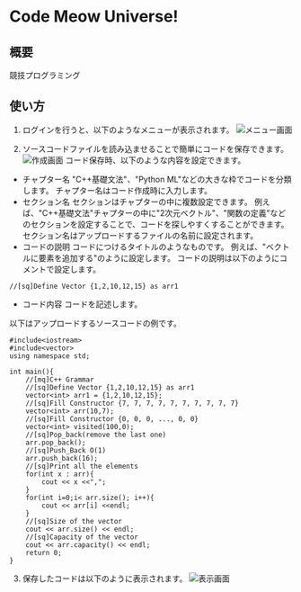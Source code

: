 # Code Meow Universe!
## 概要
競技プログラミング

## 使い方
1. ログインを行うと、以下のようなメニューが表示されます。
![メニュー画面](../menu-screen.png)

2. ソースコードファイルを読み込ませることで簡単にコードを保存できます。
![作成画面](make-screen.png)
コード保存時、以下のような内容を設定できます。
- チャプター名
"C++基礎文法"、"Python ML"などの大きな枠でコードを分類します。
チャプター名はコード作成時に入力します。
- セクション名
セクションはチャプターの中に複数設定できます。
例えば、"C++基礎文法"チャプターの中に"2次元ベクトル"、"関数の定義"などのセクションを設定することで、コードを探しやすくすることができます。
セクション名はアップロードするファイルの名前に設定されます。
- コードの説明
コードにつけるタイトルのようなものです。
例えば、"ベクトルに要素を追加する"のように設定します。
コードの説明は以下のようにコメントで設定します。
```
//[sq]Define Vector {1,2,10,12,15} as arr1
```
- コード内容
コードを記述します。

以下はアップロードするソースコードの例です。
```
#include<iostream>
#include<vector>
using namespace std;

int main(){
	//[mq]C++ Grammar
	//[sq]Define Vector {1,2,10,12,15} as arr1
	vector<int> arr1 = {1,2,10,12,15};
	//[sq]Fill Constructor {7, 7, 7, 7, 7, 7, 7, 7, 7, 7}
	vector<int> arr(10,7);
	//[sq]Fill Constructor {0, 0, 0, ..., 0, 0}
	vector<int> visited(100,0);
	//[sq]Pop_back(remove the last one)
	arr.pop_back();
	//[sq]Push_Back O(1)
	arr.push_back(16);
	//[sq]Print all the elements
	for(int x : arr){
		cout << x <<",";
	}
	for(int i=0;i< arr.size(); i++){
		cout << arr[i] <<endl;
	}
	//[sq]Size of the vector
	cout << arr.size() << endl;
	//[sq]Capacity of the vector
	cout << arr.capacity() << endl;
	return 0;
}
```

3. 保存したコードは以下のように表示されます。
![表示画面](play-screen.png)